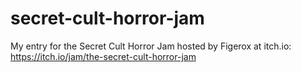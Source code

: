 # secret-cult-horror-jam
My entry for the Secret Cult Horror Jam hosted by Figerox at itch.io: https://itch.io/jam/the-secret-cult-horror-jam
